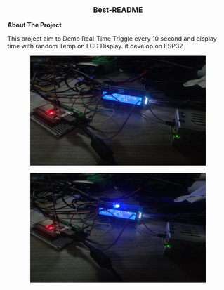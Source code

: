   <h3 align="center">Best-README</h3>
  <b> About The Project</b>

  <p align= "left">This project aim to Demo Real-Time Triggle every 10 second and display time with random Temp on LCD Display. it develop on ESP32 </p>

  <p align="center">
 <img  width=400px height=250px src="https://raw.githubusercontent.com/watthanai/Time_Triggle/master/img/Default.png"><br></p>

   <p align="center">
 <img  width=400px height=250px src="https://raw.githubusercontent.com/watthanai/Time_Triggle/master/img/TimeTriggle.png"><br></p>